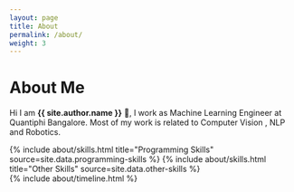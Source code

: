 ```yaml
---
layout: page
title: About
permalink: /about/
weight: 3
---
```


# **About Me**

Hi I am **{{ site.author.name }}** :wave:,
I work as Machine Learning Engineer at Quantiphi Bangalore. Most of my work is related to Computer Vision , NLP and Robotics. 


<div class="row">
{% include about/skills.html title="Programming Skills" source=site.data.programming-skills %}
{% include about/skills.html title="Other Skills" source=site.data.other-skills %}
</div>

<div class="row">
{% include about/timeline.html %}
</div>